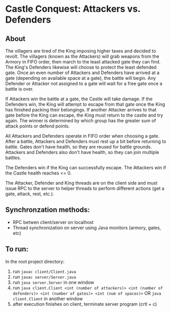 # Castle Conquest: Attackers vs. Defenders

## About

The villagers are tired of the King imposing higher taxes and decided to revolt. The villagers (known as the Attackers) will grab weapons from the Armory in FIFO order, then march to the least attacked gate they can find. The King's Defenders likewise will choose to protect the least defended gate. Once an even number of Attackers and Defenders have arrived at a gate (depending on available space at a gate), the battle will begin. Any Defender or Attacker not assigned to a gate will wait for a free gate once a battle is over. 

If Attackers win the battle at a gate, the Castle will take damage. If the Defenders win, the King will attempt to escape from that gate once the King has finished packing their belongings. If another Attacker arrives to that gate before the King can escape, the King must return to the castle and try again. The winner is determined by which group has the greater sum of attack points or defend points.

All Attackers and Defenders operate in FIFO order when choosing a gate. After a battle, Attackers and Defenders must rest up a bit before returning to battle. Gates don't have health, so they are reused for battle grounds. Attackers and Defenders also don't have health, so they can join multiple battles.

The Defenders win if the King can successfully escape. The Attackers win if the Castle health reaches <= 0.  

The Attacker, Defender and King threads are on the client side and must issue RPC to the server to helper threads to perform different actions (get a gate, attack, rest, etc.).

## Synchronzation methods:

- RPC betwen client/server on localhost
- Thread synchronization on server using Java monitors (armory, gates, etc)

## To run:

In the root project directory:

1. run ``` javac client/Client.java ```
2. run ``` javac server/Server.java ```
3. run ``` java server.Server ``` in one window
4. run ``` java client.Client <int (number of attackers)> <int (number of defenders)> <int (number of gates)> <int (num of spaces)> ``` OR ``` java client.Client ``` in another window
5. after execution finishes on client, terminate server program (crtl + c)

